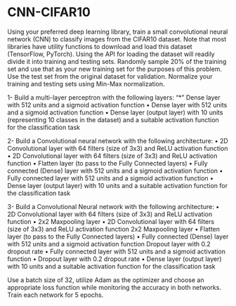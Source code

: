 # CNN-CIFAR10

Using your preferred deep learning library, train a small convolutional neural network (CNN) to classify images from the CIFAR10 dataset. Note that most libraries have utility functions to download and load this dataset (TensorFlow, PyTorch).
Using the API for loading the dataset will readily divide it into training and testing sets. Randomly sample 20% of the training set and use that as your new training set for the purposes of this problem. Use the test set from the original dataset for validation. Normalize your training and testing sets using Min-Max normalization.


1- Build a multi-layer perceptron with the following layers:
“*” Dense layer with 512 units and a sigmoid activation function
• Dense layer with 512 units and a sigmoid activation function
• Dense layer (output layer) with 10 units (representing 10 classes in the dataset) and a suitable activation function for the classification task


2- Build a Convolutional neural network with the following architecture:
• 2D Convolutional layer with 64 filters (size of 3x3) and ReLU activation function
• 2D Convolutional layer with 64 filters (size of 3x3) and ReLU activation function
• Flatten layer (to pass to the Fully Connected layers)
• Fully connected (Dense) layer with 512 units and a sigmoid activation function
• Fully connected layer with 512 units and a sigmoid activation function
• Dense layer (output layer) with 10 units and a suitable activation function for the classification task


3- Build a Convolutional Neural network with the following architecture:
• 2D Convolutional layer with 64 filters (size of 3x3) and ReLU activation function
• 2x2 Maxpooling layer 
• 2D Convolutional layer with 64 filters (size of 3x3) and ReLU activation function 2x2 Maxpooling layer
• Flatten layer (to pass to the Fully Connected layers)
• Fully connected (Dense) layer with 512 units and a sigmoid activation function Dropout layer with 0.2 dropout rate
• Fully connected layer with 512 units and a sigmoid activation function
• Dropout layer with 0.2 dropout rate
• Dense layer (output layer) with 10 units and a suitable activation function for the classification task


Use a batch size of 32, utilize Adam as the optimizer and choose an appropriate loss function while
monitoring the accuracy in both networks. Train each network for 5 epochs.
